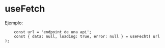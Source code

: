# useFetch

Ejemplo:
```
    const url = 'endpoint de una api';
    const { data: null, loading: true, error: null } = useFecht( url );
    
```